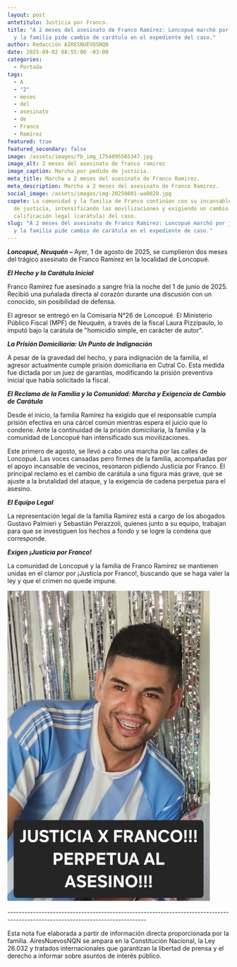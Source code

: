 ```yaml
---
layout: post
antetitulo: Justicia por Franco.
title: "​A 2 meses del asesinato de Franco Ramírez: Loncopué marchó por justicia
  y la familia pide cambio de carátula en el expediente del caso."
author: Redacción AIRESNUEVOSNQN
date: 2025-08-02 08:55:00 -03:00
categories:
  - Portada
tags:
  - ​A
  - "2"
  - meses
  - del
  - asesinato
  - de
  - Franco
  - Ramírez
featured: true
featured_secondary: false
image: /assets/images/fb_img_1754095565347.jpg
image_alt: 2 meses del asesinato de franco ramirez
image_caption: Marcha por pedido de justicia.
meta_title: Marcha a 2 meses del asesinato de Franco Ramirez.
meta_description: Marcha a 2 meses del asesinato de Franco Ramirez.
social_image: /assets/images/img-20250801-wa0028.jpg
copete: La comunidad y la familia de Franco continúan con su incansable reclamo
  de justicia, intensificando las movilizaciones y exigiendo un cambio en la
  calificación legal (carátula) del caso.
slug: "​A 2 meses del asesinato de Franco Ramírez: Loncopué marchó por justicia
  y la familia pide cambio de carátula en el expediente de caso."
---
```


***Loncopué, Neuquén –*** Ayer, 1 de agosto de 2025, se cumplieron dos meses del trágico asesinato de Franco Ramírez en la localidad de Loncopué. 

***El Hecho y la Carátula Inicial***

Franco Ramírez fue asesinado a sangre fría la noche del 1 de junio de 2025. Recibió una puñalada directa al corazón durante una discusión con un conocido, sin posibilidad de defensa.

El agresor se entregó en la Comisaría N°26 de Loncopué. El Ministerio Público Fiscal (MPF) de Neuquén, a través de la fiscal Laura Pizzipaulo, lo imputó bajo la carátula de "homicidio simple, en carácter de autor".

***La Prisión Domiciliaria: Un Punto de Indignación***

A pesar de la gravedad del hecho, y para indignación de la familia, el agresor actualmente cumple prisión domiciliaria en Cutral Co. Esta medida fue dictada por un juez de garantías, modificando la prisión preventiva inicial que había solicitado la fiscal.

***El Reclamo de la Familia y la Comunidad: Marcha y Exigencia de Cambio de Carátula***

Desde el inicio, la familia Ramírez ha exigido que el responsable cumpla prisión efectiva en una cárcel común mientras espera el juicio que lo condene. Ante la continuidad de la prisión domiciliaria, la familia y la comunidad de Loncopué han intensificado sus movilizaciones.

Este primero  de agosto, se llevó a cabo una marcha por las calles de Loncopué. Las voces cansadas pero firmes de la familia, acompañadas por el apoyo incansable de vecinos, resonaron pidiendo Justicia por Franco. El principal reclamo es el cambio de carátula a una figura más grave, que se ajuste a la brutalidad del ataque, y la exigencia de cadena perpetua para el asesino.



***El Equipo Legal***

La representación legal de la familia Ramírez está a cargo de los abogados Gustavo Palmieri y Sebastián Perazzoli, quienes junto a su equipo, trabajan para que se investiguen los hechos a fondo y se logre la condena que corresponde.

***Exigen ¡Justicia por Franco!***

La comunidad de Loncopué y la familia de Franco Ramírez se mantienen unidas en el clamor por ¡Justicia por Franco!, buscando que se haga valer la ley y que el crimen no quede impune.



![](/assets/images/justicia-por-franco-imagen-simbolica.jpg)

\-------------------------------------------------------------------------------------------------------------------------------



Esta nota fue elaborada a partir de información directa proporcionada por la familia. AiresNuevosNQN se ampara en la Constitución Nacional, la Ley 26.032 y tratados internacionales que garantizan la libertad de prensa y el derecho a informar sobre asuntos de interés público.
